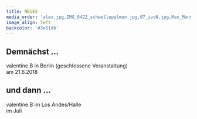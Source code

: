 ```yaml
---
title: NEUES
media_order: 'alex.jpg,IMG_0422_schwellepalmen.jpg,07_ivoN.jpg,Max_Mendez - Valentine_B. - Konsum_2018_62A8922.jpeg'
image_align: left
backcolor: '#3e51db'
---
```


## **Demnächst …**

valentine.B in Berlin (geschlossene Veranstaltung)<br>am 21.6.2018

## **und dann …**

valentine.B im Los Andes/Halle<br>im Juli